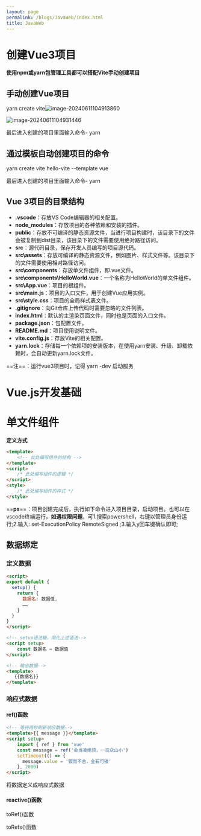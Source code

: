 ```yaml
---
layout: page
permalink: /blogs/JavaWeb/index.html
title: JavaWeb
---
```


# 创建Vue3项目

**使用npm或yarn包管理工具都可以搭配Vite手动创建项目**

## 手动创建Vue项目

yarn create vite![image-20240611104913860](C:\Users\李jiyang\AppData\Roaming\Typora\typora-user-images\image-20240611104913860.png)

![image-20240611104931446](C:\Users\李jiyang\AppData\Roaming\Typora\typora-user-images\image-20240611104931446.png)

最后进入创建的项目里面输入命令- yarn



## **通过模板自动创建项目的命令**

yarn create vite hello-vite --template vue

最后进入创建的项目里面输入命令- yarn



## Vue 3项目的目录结构

- **.vscode**：存放VS Code编辑器的相关配置。
- **node_modules**：存放项目的各种依赖和安装的插件。
- **public**：存放不可编译的静态资源文件，当进行项目构建时，该目录下的文件会被复制到dist目录，该目录下的文件需要使用绝对路径访问。
- **src**：源代码目录，保存开发人员编写的项目源代码。
- **src\assets**：存放可编译的静态资源文件，例如图片、样式文件等。该目录下的文件需要使用相对路径访问。
- **src\components**：存放单文件组件，即.vue文件。
- **src\components\HelloWorld.vue**：一个名称为HelloWorld的单文件组件。
- **src\App.vue**：项目的根组件。
- **src\main.js**：项目的入口文件，用于创建Vue应用实例。
- **src\style.css**：项目的全局样式表文件。
- **.gitignore**：向Git仓库上传代码时需要忽略的文件列表。
- **index.html**：默认的主渲染页面文件，同时也是页面的入口文件。
- **package.json**：包配置文件。
- **README.md**：项目使用说明文件。
- **vite.config.js**：存放Vite的相关配置。
- **yarn.lock**：存储每一个依赖项的安装版本，在使用yarn安装、升级、卸载依赖时，会自动更新yarn.lock文件。

==注==：运行vue3项目时，记得 yarn -dev 启动服务



# Vue.js开发基础

# 单文件组件

**定义方式**

```html
<template>  
    <!-- 此处编写组件的结构 -->
</template>
<script>
    /* 此处编写组件的逻辑 */
</script>
<style>
    /* 此处编写组件的样式 */
</style>
```

==**ps**==：项目创建完成后，执行如下命令进入项目目录，启动项目。也可以在vscode终端运行，**如遇权限问题**，可1.搜索powershell，右键以管理员身份运行;2.输入: set-ExecutionPolicy RemoteSigned ;3.输入y回车键确认即可;



## 数据绑定

### 定义数据

```html
<script>
export default {
  setup() {
    return {
      数据名: 数据值,
      ……
    }
  }
}
</script>

<!-- setup语法糖，简化上述语法-->
<script setup>
	const 数据名 = 数据值
</script>

<!-- 输出数据-->
<template>
   {{数据名}} 
</template>
```

### 响应式数据

#### ref()函数

```html
<!-- 等待两秒刷新响应数据-->
<template>{{ message }}</template>
<script setup>
    import { ref } from 'vue'
    const message = ref('会当凌绝顶，一览众山小')
    setTimeout(() => {
      message.value = '锲而不舍，金石可镂'
    }, 2000)
</script>
```

将数据定义成响应式数据

#### reactive()函数



toRef()函数

toRefs()函数

